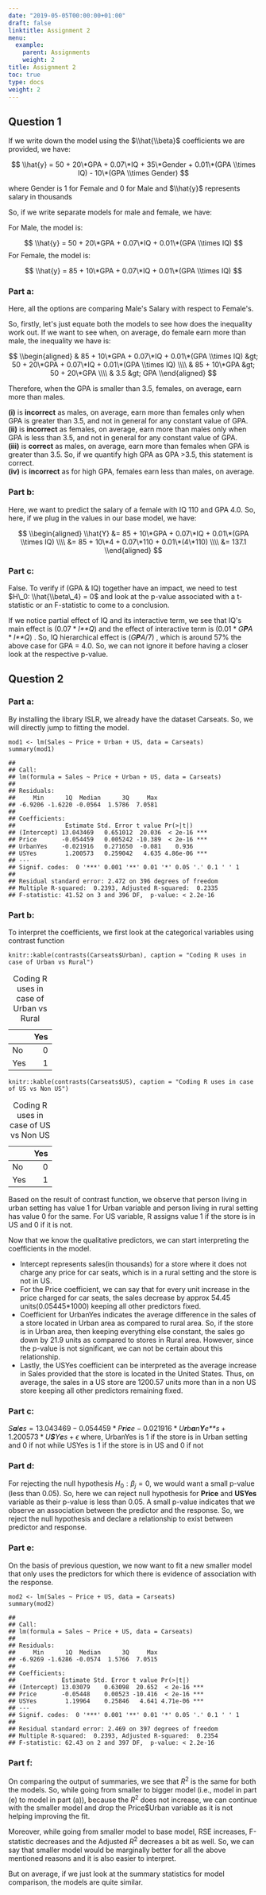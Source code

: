 ```yaml
---
date: "2019-05-05T00:00:00+01:00"
draft: false
linktitle: Assignment 2
menu:
  example:
    parent: Assignments
    weight: 2
title: Assignment 2
toc: true
type: docs
weight: 2
---
```

Question 1
----------

If we write down the model using the $\\hat{\\beta}$ coefficients we are
provided, we have:

$$ \\hat{y} = 50 + 20\*GPA + 0.07\*IQ + 35\*Gender + 0.01\*(GPA \\times IQ) - 10\*(GPA \\times Gender)  $$
  
where Gender is 1 for Female and 0 for Male and $\\hat{y}$ represents
salary in thousands

So, if we write separate models for male and female, we have:

For Male, the model is:

$$ \\hat{y} = 50 + 20\*GPA + 0.07\*IQ + 0.01\*(GPA \\times IQ)  $$
 For Female, the model is:

$$ \\hat{y} = 85 + 10\*GPA + 0.07\*IQ + 0.01\*(GPA \\times IQ)  $$

### Part a:

Here, all the options are comparing Male's Salary with respect to
Female's.

So, firstly, let's just equate both the models to see how does the
inequality work out. If we want to see when, on average, do female earn
more than male, the inequality we have is:

$$
\\begin{aligned}
&  85 + 10\*GPA + 0.07\*IQ + 0.01\*(GPA \\times IQ) &gt; 50 + 20\*GPA + 0.07\*IQ + 0.01\*(GPA \\times IQ) \\\\
& 85 + 10\*GPA &gt; 50 + 20\*GPA \\\\
& 3.5 &gt; GPA
 \\end{aligned}
$$

Therefore, when the GPA is smaller than 3.5, females, on average, earn
more than males.

**(i)** is **incorrect** as males, on average, earn more than females
only when GPA is greater than 3.5, and not in general for any constant
value of GPA.  
**(ii)** is **incorrect** as females, on average, earn more than males
only when GPA is less than 3.5, and not in general for any constant
value of GPA.  
**(iii)** is **correct** as males, on average, earn more than females
when GPA is greater than 3.5. So, if we quantify high GPA as GPA
&gt;3.5, this statement is correct.  
**(iv)** is **incorrect** as for high GPA, females earn less than males,
on average.

### Part b:

Here, we want to predict the salary of a female with IQ 110 and GPA 4.0.
So, here, if we plug in the values in our base model, we have:

$$
\\begin{aligned}
\\hat{Y} &= 85 + 10\*GPA + 0.07\*IQ + 0.01\*(GPA \\times IQ) \\\\
  &= 85 + 10\*4 + 0.07\*110 + 0.01\*(4\*110) \\\\ 
 &= 137.1
 \\end{aligned}
$$

### Part c:

False. To verify if (GPA & IQ) together have an impact, we need to test
$H\_0: \\hat{\\beta\_4} = 0$ and look at the p-value associated with a
t-statistic or an F-statistic to come to a conclusion.

If we notice partial effect of IQ and its interactive term, we see that
IQ's main effect is (0.07 \* *I**Q*) and the effect of interactive term
is (0.01 \* *G**P**A* \* *I**Q*) . So, IQ hierarchical effect is
(*G**P**A*/7) , which is around 57% the above case for GPA = 4.0. So, we
can not ignore it before having a closer look at the respective p-value.

Question 2
----------

### Part a:

By installing the library ISLR, we already have the dataset Carseats.
So, we will directly jump to fitting the model.

    mod1 <- lm(Sales ~ Price + Urban + US, data = Carseats)
    summary(mod1)

    ## 
    ## Call:
    ## lm(formula = Sales ~ Price + Urban + US, data = Carseats)
    ## 
    ## Residuals:
    ##     Min      1Q  Median      3Q     Max 
    ## -6.9206 -1.6220 -0.0564  1.5786  7.0581 
    ## 
    ## Coefficients:
    ##              Estimate Std. Error t value Pr(>|t|)    
    ## (Intercept) 13.043469   0.651012  20.036  < 2e-16 ***
    ## Price       -0.054459   0.005242 -10.389  < 2e-16 ***
    ## UrbanYes    -0.021916   0.271650  -0.081    0.936    
    ## USYes        1.200573   0.259042   4.635 4.86e-06 ***
    ## ---
    ## Signif. codes:  0 '***' 0.001 '**' 0.01 '*' 0.05 '.' 0.1 ' ' 1
    ## 
    ## Residual standard error: 2.472 on 396 degrees of freedom
    ## Multiple R-squared:  0.2393, Adjusted R-squared:  0.2335 
    ## F-statistic: 41.52 on 3 and 396 DF,  p-value: < 2.2e-16

### Part b:

To interpret the coefficients, we first look at the categorical
variables using contrast function

    knitr::kable(contrasts(Carseats$Urban), caption = "Coding R uses in case of Urban vs Rural")

<table>
<caption>Coding R uses in case of Urban vs Rural</caption>
<thead>
<tr class="header">
<th></th>
<th align="right">Yes</th>
</tr>
</thead>
<tbody>
<tr class="odd">
<td>No</td>
<td align="right">0</td>
</tr>
<tr class="even">
<td>Yes</td>
<td align="right">1</td>
</tr>
</tbody>
</table>

    knitr::kable(contrasts(Carseats$US), caption = "Coding R uses in case of US vs Non US")

<table>
<caption>Coding R uses in case of US vs Non US</caption>
<thead>
<tr class="header">
<th></th>
<th align="right">Yes</th>
</tr>
</thead>
<tbody>
<tr class="odd">
<td>No</td>
<td align="right">0</td>
</tr>
<tr class="even">
<td>Yes</td>
<td align="right">1</td>
</tr>
</tbody>
</table>

Based on the result of contrast function, we observe that person living
in urban setting has value 1 for Urban variable and person living in
rural setting has value 0 for the same. For US variable, R assigns value
1 if the store is in US and 0 if it is not.

Now that we know the qualitative predictors, we can start interpreting
the coefficients in the model.

-   Intercept represents sales(in thousands) for a store where it does
    not charge any price for car seats, which is in a rural setting and
    the store is not in US.
-   For the Price coefficient, we can say that for every unit increase
    in the price charged for car seats, the sales decrease by approx
    54.45 units(0.05445\*1000) keeping all other predictors fixed.
-   Coefficient for UrbanYes indicates the average difference in the
    sales of a store located in Urban area as compared to rural area.
    So, if the store is in Urban area, then keeping everything else
    constant, the sales go down by 21.9 units as compared to stores in
    Rural area. However, since the p-value is not significant, we can
    not be certain about this relationship.
-   Lastly, the USYes coefficient can be interpreted as the average
    increase in Sales provided that the store is located in the United
    States. Thus, on average, the sales in a US store are 1200.57 units
    more than in a non US store keeping all other predictors remaining
    fixed.

### Part c:

*S**a**l**e**s* = 13.043469 − 0.054459 \* *P**r**i**c**e* − 0.021916 \* *U**r**b**a**n**Y**e**s* + 1.200573 \* *U**S**Y**e**s* + *ϵ*
 where, UrbanYes is 1 if the store is in Urban setting and 0 if not
while USYes is 1 if the store is in US and 0 if not

### Part d:

For rejecting the null hypothesis
*H*<sub>0</sub> : *β*<sub>*j*</sub> = 0, we would want a small p-value
(less than 0.05). So, here we can reject null hypothesis for **Price**
and **USYes** variable as their p-value is less than 0.05. A small
p-value indicates that we observe an association between the predictor
and the response. So, we reject the null hypothesis and declare a
relationship to exist between predictor and response.

### Part e:

On the basis of previous question, we now want to fit a new smaller
model that only uses the predictors for which there is evidence of
association with the response.

    mod2 <- lm(Sales ~ Price + US, data = Carseats)
    summary(mod2)

    ## 
    ## Call:
    ## lm(formula = Sales ~ Price + US, data = Carseats)
    ## 
    ## Residuals:
    ##     Min      1Q  Median      3Q     Max 
    ## -6.9269 -1.6286 -0.0574  1.5766  7.0515 
    ## 
    ## Coefficients:
    ##             Estimate Std. Error t value Pr(>|t|)    
    ## (Intercept) 13.03079    0.63098  20.652  < 2e-16 ***
    ## Price       -0.05448    0.00523 -10.416  < 2e-16 ***
    ## USYes        1.19964    0.25846   4.641 4.71e-06 ***
    ## ---
    ## Signif. codes:  0 '***' 0.001 '**' 0.01 '*' 0.05 '.' 0.1 ' ' 1
    ## 
    ## Residual standard error: 2.469 on 397 degrees of freedom
    ## Multiple R-squared:  0.2393, Adjusted R-squared:  0.2354 
    ## F-statistic: 62.43 on 2 and 397 DF,  p-value: < 2.2e-16

### Part f:

On comparing the output of summaries, we see that *R*<sup>2</sup> is the
same for both the models. So, while going from smaller to bigger model
(i.e., model in part (e) to model in part (a)), because the
*R*<sup>2</sup> does not increase, we can continue with the smaller
model and drop the Price$Urban variable as it is not helping improving
the fit.

Moreover, while going from smaller model to base model, RSE increases,
F-statistic decreases and the Adjusted *R*<sup>2</sup> decreases a bit
as well. So, we can say that smaller model would be marginally better
for all the above mentioned reasons and it is also easier to interpret.

But on average, if we just look at the summary statistics for model
comparison, the models are quite similar.
